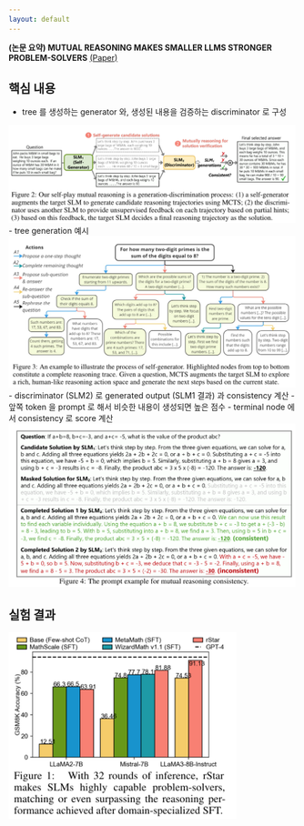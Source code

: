 ```yaml
---
layout: default
---
```


**(논문 요약) MUTUAL REASONING MAKES SMALLER LLMS STRONGER PROBLEM-SOLVERS** [(Paper)](https://arxiv.org/pdf/2408.06195)

## 핵심 내용
- tree 를 생성하는 generator 와, 생성된 내용을 검증하는 discriminator 로 구성
<img src="./data/papers/mutualreasoning/concept.png" width="800" />
- tree generation 예시
<img src="./data/papers/mutualreasoning/tree.png" width="800" />
- discriminator (SLM2) 로 generated output (SLM1 결과) 과 consistency 계산
   - 앞쪽 token 을 prompt 로 해서 비슷한 내용이 생성되면 높은 점수
   - terminal node 에서 consistency 로 score 계산
<img src="./data/papers/mutualreasoning/discriminate.png" width="800" />

## 실험 결과
<img src="./data/papers/mutualreasoning/result.png" width="400" />
